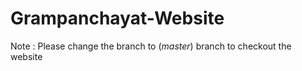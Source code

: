 # Grampanchayat-Website
Note : Please change the branch to (*master*) branch to checkout the website 
